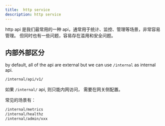 ```yaml
---
title:  http service
description: http service
---
```


http api 是我们最常用的一种 api，通常用于统计、监控、管理等场景，非常容易管理。
但同时也有一些问题，容易存在滥用和安全问题。

## 内部外部区分

by default, all of the api are external
but we can use `/internal`  as internal api.

```txt
/internal/api/v1/
```

如果 `/internal/`  api, 则只能内网访问， 需要在网关侧配置。

常见的场景有：

```txt
/internal/metrics
/internal/healthz
/internal/admin/xxx
```
